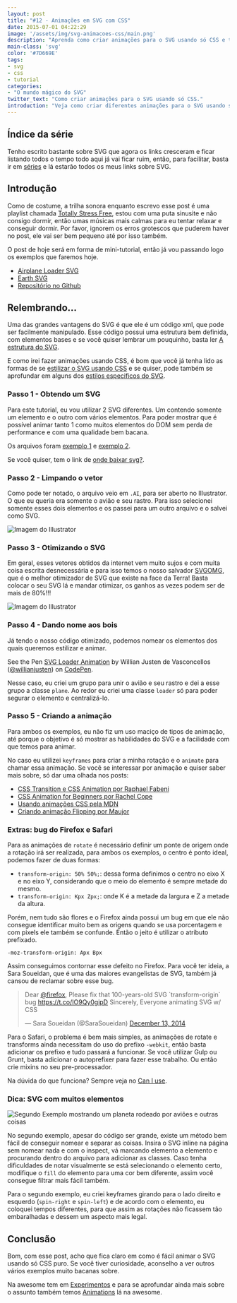 ```yaml
---
layout: post
title: "#12 - Animações em SVG com CSS"
date: 2015-07-01 04:22:29
image: '/assets/img/svg-animacoes-css/main.png'
description: "Aprenda como criar animações para o SVG usando só CSS e tenha um site leve e bonito."
main-class: 'svg'
color: '#7D669E'
tags:
- svg
- css
- tutorial
categories:
- "O mundo mágico do SVG"
twitter_text: "Como criar animações para o SVG usando só CSS."
introduction: "Veja como criar diferentes animações para o SVG usando só CSS3. E já saia criando loaders e outras coisas mais."
---
```


## Índice da série

Tenho escrito bastante sobre SVG que agora os links cresceram e ficar listando todos o tempo todo aqui já vai ficar ruim, então, para facilitar, basta ir em [séries](https://willianjusten.com.br/series/) e lá estarão todos os meus links sobre SVG.


## Introdução

Como de costume, a trilha sonora enquanto escrevo esse post é uma playlist chamada [Totally Stress Free](https://open.spotify.com/playlist/37i9dQZF1DWT7XSlwvR1ar?si=Msf4R5xgSxyBqfCxDb5rzQ), estou com uma puta sinusite e não consigo dormir, então umas músicas mais calmas para eu tentar relaxar e conseguir dormir. Por favor, ignorem os erros grotescos que puderem haver no post, ele vai ser bem pequeno até por isso também.


O post de hoje será em forma de mini-tutorial, então já vou passando logo os exemplos que faremos hoje.

* [Airplane Loader SVG](https://willianjusten.github.io/svg-animation-css/loader.html)
* [Earth SVG](https://willianjusten.com.br/svg-animation-css/)
* [Repositório no Github](https://github.com/willianjusten/svg-animation-css)


## Relembrando...

Uma das grandes vantagens do SVG é que ele é um código xml, que pode ser facilmente manipulado. Esse código possui uma estrutura bem definida, com elementos bases e se você quiser lembrar um pouquinho, basta ler [A estrutura do SVG](https://willianjusten.com.br/a-estrutura-do-svg/).

E como irei fazer animações usando CSS, é bom que você já tenha lido as formas de se [estilizar o SVG usando CSS](https://willianjusten.com.br/estilizando-svg-com-css-parte-1/) e se quiser, pode também se aprofundar em alguns dos [estilos especificos do SVG](https://willianjusten.com.br/estilizando-svg-com-css-parte-2/).


### Passo 1 - Obtendo um SVG

Para este tutorial, eu vou utilizar 2 SVG diferentes. Um contendo somente um elemento e o outro com vários elementos. Para poder mostrar que é possível animar tanto 1 como muitos elementos do DOM sem perda de performance e com uma qualidade bem bacana.

Os arquivos foram [exemplo 1](http://www.freepik.com/free-vector/airplane-vector-template-free_714802.htm) e [exemplo 2](http://www.freepik.com/free-vector/world-travel-vector-free-template_714008.htm).

Se você quiser, tem o link de [onde baixar svg?](https://willianjusten.com.br/onde-baixar-svg/).


### Passo 2 - Limpando o vetor

Como pode ter notado, o arquivo veio em `.AI`, para ser aberto no Illustrator. O que eu queria era somente o avião e seu rastro. Para isso selecionei somente esses dois elementos e os passei para um outro arquivo e o salvei como SVG.

![Imagem do Illustrator](/assets/img/svg-animacoes-css/illustrator.png)


### Passo 3 - Otimizando o SVG

Em geral, esses vetores obtidos da internet vem muito sujos e com muita coisa escrita desnecessária e para isso temos o nosso salvador [SVGOMG](https://jakearchibald.github.io/svgomg/), que é o melhor otimizador de SVG que existe na face da Terra! Basta colocar o seu SVG lá e mandar otimizar, os ganhos as vezes podem ser de mais de 80%!!!

![Imagem do Illustrator](/assets/img/svg-animacoes-css/svgomg.png)


### Passo 4 - Dando nome aos bois

Já tendo o nosso código otimizado, podemos nomear os elementos dos quais queremos estilizar e animar.

<p data-height="266" data-theme-id="11319" data-slug-hash="KpQdGo" data-default-tab="result" data-user="willianjusten" class='codepen'>See the Pen <a href='http://codepen.io/willianjusten/pen/KpQdGo/'>SVG Loader Animation</a> by Willian Justen de Vasconcellos (<a href='http://codepen.io/willianjusten'>@willianjusten</a>) on <a href='http://codepen.io'>CodePen</a>.</p>
<script src="//assets.codepen.io/assets/embed/ei.js"></script>

Nesse caso, eu criei um grupo para unir o avião e seu rastro e dei a esse grupo a classe `plane`. Ao redor eu criei uma classe `loader` só para poder segurar o elemento e centralizá-lo.


### Passo 5 - Criando a animação

Para ambos os exemplos, eu não fiz um uso maciço de tipos de animação, até porque o objetivo é só mostrar as habilidades do SVG e a facilidade com que temos para animar.

No caso eu utilizei `keyframes` para criar a minha rotação e o `animate` para chamar essa animação. Se você se interessar por animação e quiser saber mais sobre, só dar uma olhada nos posts:

* [CSS Transition e CSS Animation por Raphael Fabeni](https://tableless.com.br/transition-e-animation/)
* [CSS Animation for Beginners por Rachel Cope](https://robots.thoughtbot.com/css-animation-for-beginners)
* [Usando animações CSS pela MDN](https://developer.mozilla.org/pt-BR/docs/CSS/Using_CSS_animations)
* [Criando animação Flipping por Maujor](http://www.maujor.com/tutorial/criando-animacao-flipping-com-css.php)


### Extras: bug do Firefox e Safari

Para as animações de `rotate` é necessário definir um ponte de origem onde a rotação irá ser realizada, para ambos os exemplos, o centro é ponto ideal, podemos fazer de duas formas:

* `transform-origin: 50% 50%;`: dessa forma definimos o centro no eixo X e no eixo Y, considerando que o meio do elemento é sempre metade do mesmo.
* `transform-origin: Kpx Zpx;`: onde K é a metade da largura e Z a metade da altura.

Porém, nem tudo são flores e o Firefox ainda possui um bug em que ele não consegue identificar muito bem as origens quando se usa porcentagem e com pixels ele também se confunde. Então o jeito é utilizar o atributo prefixado.

`-moz-transform-origin: Apx Bpx`

Assim conseguimos contornar esse defeito no Firefox. Para você ter ideia, a Sara Soueidan, que é uma das maiores evangelistas de SVG, também já cansou de reclamar sobre esse bug.

<p><blockquote class="twitter-tweet" lang="en"><p lang="en" dir="ltr">Dear <a href="https://twitter.com/firefox">@firefox</a>,&#10;&#10;Please fix that 100-years-old SVG `transform-origin` bug <a href="https://t.co/IO9Qy0gipD">https://t.co/IO9Qy0gipD</a>&#10;&#10;Sincerely,&#10;Everyone animating SVG w/ CSS</p>&mdash; Sara Soueidan (@SaraSoueidan) <a href="https://twitter.com/SaraSoueidan/status/543789877767061504">December 13, 2014</a></blockquote></p>
<script src="//platform.twitter.com/widgets.js" charset="utf-8"></script>

Para o Safari, o problema é bem mais simples, as animações de rotate e transforms ainda necessitam do uso do prefixo `-webkit`, então basta adicionar os prefixo e tudo passará a funcionar. Se você utilizar Gulp ou Grunt, basta adicionar o autoprefixer para fazer esse trabalho. Ou então crie mixins no seu pre-processador.

Na dúvida do que funciona? Sempre veja no [Can I use](http://caniuse.com/).

### Dica: SVG com muitos elementos

![Segundo Exemplo mostrando um planeta rodeado por aviões e outras coisas](/assets/img/svg-animacoes-css/segundo-exemplo.png)

No segundo exemplo, apesar do código ser grande, existe um método bem fácil de conseguir nomear e separar as coisas. Insira o SVG inline na página sem nomear nada e com o inspect, vá marcando elemento a elemento e procurando dentro do arquivo para adicionar as classes. Caso tenha dificuldades de notar visualmente se está selecionando o elemento certo, modifique o `fill` do elemento para uma cor bem diferente, assim você consegue filtrar mais fácil também.

Para o segundo exemplo, eu criei keyframes girando para o lado direito e esquerdo (`spin-right` e `spin-left`) e de acordo com o elemento, eu coloquei tempos diferentes, para que assim as rotações não ficassem tão embaralhadas e dessem um aspecto mais legal.


## Conclusão

Bom, com esse post, acho que fica claro em como é fácil animar o SVG usando só CSS puro. Se você tiver curiosidade, aconselho a ver outros vários exemplos muito bacanas sobre.

Na awesome tem em [Experimentos](https://github.com/willianjusten/awesome-svg/blob/master/topics/Experiments.md) e para se aprofundar ainda mais sobre o assunto também temos [Animations](https://github.com/willianjusten/awesome-svg/blob/master/topics/Animation.md) lá na awesome.
